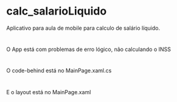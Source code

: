 # calc_salarioLiquido
Aplicativo para aula de mobile para calculo de salário líquido.
#
O App está com problemas de erro lógico, não calculando o INSS
#
O code-behind está no MainPage.xaml.cs
#
E o layout está no MainPage.xaml
